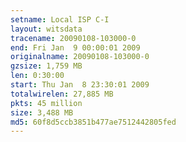 ```yaml
---
setname: Local ISP C-I
layout: witsdata
tracename: 20090108-103000-0
end: Fri Jan  9 00:00:01 2009
originalname: 20090108-103000-0
gzsize: 1,759 MB
len: 0:30:00
start: Thu Jan  8 23:30:01 2009
totalwirelen: 27,885 MB
pkts: 45 million
size: 3,488 MB
md5: 60f8d5ccb3851b477ae7512442805fed
---
```

